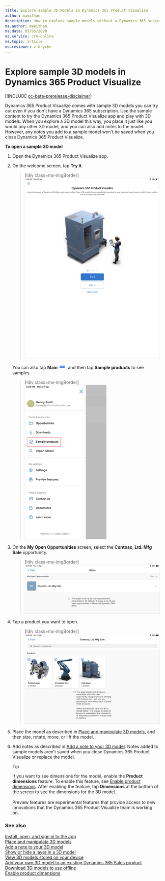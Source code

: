 ```yaml
---
title: Explore sample 3D models in Dynamics 365 Product Visualize
author: mamithan
description: How to explore sample models without a Dynamics 365 subscription
ms.author: mamithan
ms.date: 05/05/2020
ms.service: crm-online
ms.topic: article
ms.reviewer: v-brycho
---
```


# Explore sample 3D models in Dynamics 365 Product Visualize

[!INCLUDE [cc-beta-prerelease-disclaimer](../includes/cc-beta-prerelease-disclaimer.md)]

Dynamics 365 Product Visualize comes with sample 3D models you can try out even if you don't have a Dynamics 365 subscription. Use the sample content to try the Dynamics 365 Product Visualize app and play with 3D models. When you explore a 3D model this way, you place it just like you would any other 3D model, and you can also add notes to the model. However, any notes you add to a sample model won't be saved when you close Dynamics 365 Product Visualize.

**To open a sample 3D model**
<!--note from editor: If this heading is the only H2 (and it merely echoes the title of the article), you don't need it to be an H2. There's a similar situation in add-model.md. Procedure headings don't actually need to be in the article TOC at all unless they occur under different H2s; that's why by default they're simply formatted in bold without any heading style.-->
1. Open the Dynamics 365 Product Visualize app.

2. On the welcome screen, tap **Try it**.

     > [!div class=mx-imgBorder]
     > ![Welcome screen](media/welcome.png "Welcome screen")

     You can also tap **Main** ![Main menu](media/hamburger-icon.png "Main menu"), and then tap **Sample products** to see samples.

     > [!div class=mx-imgBorder]
     > ![Sample products menu item](media/sample-products-menu.png "Sample products menu item")
 
3. On the **My Open Opportunities** screen, select the **Contoso, Ltd. Mfg Sale** opportunity. 

     > [!div class=mx-imgBorder]
     > ![Sample opportunity](media/sample-opportunity.png "Sample opportunity")

4. Tap a product you want to open.

     > [!div class=mx-imgBorder]
     > ![Sample products](media/sample-products.png "Sample products")

5. Place the model as described in [Place and manipulate 3D models](manipulate-models.md), and then size, rotate, move, or lift the model.

6. Add notes as described in [Add a note to your 3D model](add-note.md). Notes added to sample models aren't saved when you close Dynamics 365 Product Visualize or replace the model.

    > [!TIP]
    > If you want to see dimensions for the model, enable the **Product dimensions** feature. To enable this feature, see [Enable product dimensions](product-dimensions.md). After enabling the feature, tap **Dimensions** at the bottom of the screen to see the dimensions for the 3D model.<br><br>Preview features are experimental features that provide access to new innovations that the Dynamics 365 Product Visualize team is working on.  

### See also

[Install, open, and sign in to the app](sign-in.md)<br>
[Place and manipulate 3D models](manipulate-models.md)<br>
[Add a note to your 3D model](add-note.md)<br>
[Show or hide a layer in a 3D model](layers.md)<br>
[View 3D models stored on your device](browse-models.md)<br>
[Add your own 3D model to an existing Dynamics 365 Sales product](add-model.md)<br>
[Download 3D models to use offline](download-models.md)<br>
[Enable product dimensions](product-dimensions.md)
